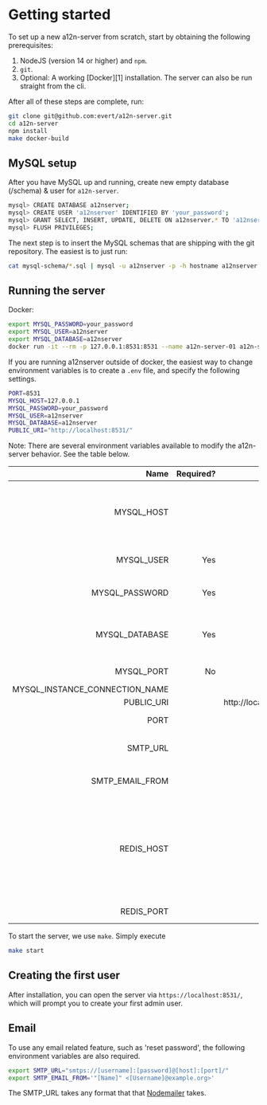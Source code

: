 Getting started
===============

To set up a new a12n-server from scratch, start by obtaining the following
prerequisites:

1. NodeJS (version 14 or higher) and `npm`.
2. `git`.
3. Optional: A working [Docker][1] installation. The server can also be run
   straight from the cli.


After all of these steps are complete, run:

```sh
git clone git@github.com:evert/a12n-server.git
cd a12n-server
npm install
make docker-build
```

MySQL setup
-----------

After you have MySQL up and running, create new empty database (/schema) & user for
`a12n-server`.

```sh
mysql> CREATE DATABASE a12nserver;
mysql> CREATE USER 'a12nserver' IDENTIFIED BY 'your_password';
mysql> GRANT SELECT, INSERT, UPDATE, DELETE ON a12nserver.* TO 'a12nserver';
mysql> FLUSH PRIVILEGES;
```

The next step is to insert the MySQL schemas that are shipping with the git
repository. The easiest is to just run:

```sh
cat mysql-schema/*.sql | mysql -u a12nserver -p -h hostname a12nserver
```

Running the server
------------------

Docker:

```sh
export MYSQL_PASSWORD=your_password
export MYSQL_USER=a12nserver
export MYSQL_DATABASE=a12nserver
docker run -it --rm -p 127.0.0.1:8531:8531 --name a12n-server-01 a12n-server
```

If you are running a12nserver outside of docker, the easiest way to change
environment variables is to create a `.env` file, and specify the following settings.

```sh
PORT=8531
MYSQL_HOST=127.0.0.1
MYSQL_PASSWORD=your_password
MYSQL_USER=a12nserver
MYSQL_DATABASE=a12nserver
PUBLIC_URI="http://localhost:8531/"
```

Note: There are several environment variables available to modify the a12n-server
behavior. See the table below.

|                           Name | Required? |               Default | Description                                                   |
|-------------------------------:|----------:|----------------------:|---------------------------------------------------------------|
|                     MYSQL_HOST |           |             127.0.0.1 | IP address to connect to where the `mysql-schema` was applied |
|                     MYSQL_USER |       Yes |                       | User to connect to MySQL with                                 |
|                 MYSQL_PASSWORD |       Yes |                       | Password to authenticate to MySQL                             |
|                 MYSQL_DATABASE |       Yes |                       | Database where the `mysql-schema` was applied                 |
|                 MYSQL_PORT     |       No  |                  3306 | The port of MySQL                                             |
| MYSQL_INSTANCE_CONNECTION_NAME |           |                       |                                                               |
|                     PUBLIC_URI |           | http://localhost:8531 |                                                               |
|                           PORT |           |                  8531 | Port to host the API on.                                      |
|                       SMTP_URL |           |                       | See below section, [Email](#Email)                      |
|                SMTP_EMAIL_FROM |           |                       | See below section, [Email](#Email)                      |
|                     REDIS_HOST |           |                       | When specified, use Redis as a session storage. Required for running the server on multiple hosts.
|                     REDIS_PORT |           |                  6379 | Set tcp port for Redis


To start the server, we use `make`. Simply execute

```sh
make start
```

Creating the first user
-----------------------

After installation, you can open the server via `https://localhost:8531/`,
which will prompt you to create your first admin user.

Email
-----

To use any email related feature, such as 'reset password', the following environment variables are also required.

```sh
export SMTP_URL="smtps://[username]:[password]@[host]:[port]/"
export SMTP_EMAIL_FROM='"[Name]" <[Username]@example.org>'
```
The SMTP_URL takes any format that that [Nodemailer](https://nodemailer.com/smtp/) takes.
